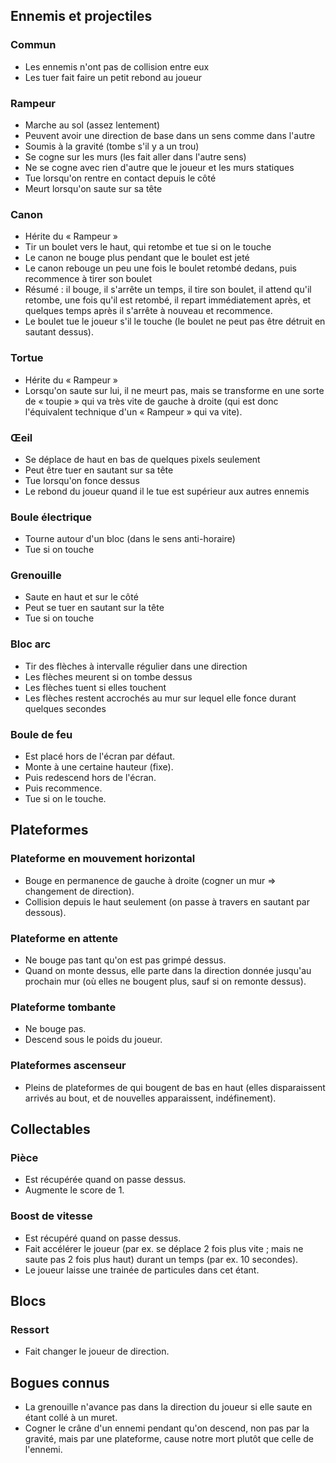 ## Ennemis et projectiles

### Commun

- Les ennemis n'ont pas de collision entre eux
- Les tuer fait faire un petit rebond au joueur

### Rampeur

- Marche au sol (assez lentement)
- Peuvent avoir une direction de base dans un sens comme dans l'autre
- Soumis à la gravité (tombe s'il y a un trou)
- Se cogne sur les murs (les fait aller dans l'autre sens)
- Ne se cogne avec rien d'autre que le joueur et les murs statiques
- Tue lorsqu'on rentre en contact depuis le côté
- Meurt lorsqu'on saute sur sa tête

### Canon

- Hérite du « Rampeur »
- Tir un boulet vers le haut, qui retombe et tue si on le touche
- Le canon ne bouge plus pendant que le boulet est jeté
- Le canon rebouge un peu une fois le boulet retombé dedans, puis recommence à tirer son boulet
- Résumé : il bouge, il s'arrête un temps, il tire son boulet, il attend qu'il retombe, une fois qu'il est retombé, il repart immédiatement après, et quelques temps après il s'arrête à nouveau et recommence.
- Le boulet tue le joueur s'il le touche (le boulet ne peut pas être détruit en sautant dessus).

### Tortue

- Hérite du « Rampeur »
- Lorsqu'on saute sur lui, il ne meurt pas, mais se transforme en une sorte de « toupie » qui va très vite de gauche à droite (qui est donc l'équivalent technique d'un « Rampeur » qui va vite).

### Œeil

- Se déplace de haut en bas de quelques pixels seulement
- Peut être tuer en sautant sur sa tête
- Tue lorsqu'on fonce dessus
- Le rebond du joueur quand il le tue est supérieur aux autres ennemis

### Boule électrique

- Tourne autour d'un bloc (dans le sens anti-horaire)
- Tue si on touche

### Grenouille 

- Saute en haut et sur le côté
- Peut se tuer en sautant sur la tête
- Tue si on touche

### Bloc arc

- Tir des flèches à intervalle régulier dans une direction
- Les flèches meurent si on tombe dessus
- Les flèches tuent si elles touchent
- Les flèches restent accrochés au mur sur lequel elle fonce durant quelques secondes

### Boule de feu

- Est placé hors de l'écran par défaut.
- Monte à une certaine hauteur (fixe).
- Puis redescend hors de l'écran.
- Puis recommence.
- Tue si on le touche.


## Plateformes

### Plateforme en mouvement horizontal

- Bouge en permanence de gauche à droite (cogner un mur => changement de direction).
- Collision depuis le haut seulement (on passe à travers en sautant par dessous).

### Plateforme en attente

- Ne bouge pas tant qu'on est pas grimpé dessus.
- Quand on monte dessus, elle parte dans la direction donnée jusqu'au prochain mur (où elles ne bougent plus, sauf si on remonte dessus).

### Plateforme tombante

- Ne bouge pas.
- Descend sous le poids du joueur.

### Plateformes ascenseur

- Pleins de plateformes de qui bougent de bas en haut (elles disparaissent arrivés au bout, et de nouvelles apparaissent, indéfinement).


## Collectables

### Pièce

- Est récupérée quand on passe dessus.
- Augmente le score de 1.

### Boost de vitesse

- Est récupéré quand on passe dessus.
- Fait accélérer le joueur (par ex. se déplace 2 fois plus vite ; mais ne saute pas 2 fois plus haut) durant un temps (par ex. 10 secondes).
- Le joueur laisse une trainée de particules dans cet étant.


## Blocs

### Ressort

- Fait changer le joueur de direction.

## Bogues connus

- La grenouille n'avance pas dans la direction du joueur si elle saute en étant collé à un muret.
- Cogner le crâne d'un ennemi pendant qu'on descend, non pas par la gravité, mais par une plateforme, cause notre mort plutôt que celle de l'ennemi.
